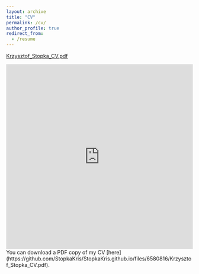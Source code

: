 ```yaml
---
layout: archive
title: "CV"
permalink: /cv/
author_profile: true
redirect_from:
  - /resume
---
```


[Krzysztof_Stopka_CV.pdf](https://github.com/StopkaKris/StopkaKris.github.io/files/6580816/Krzysztof_Stopka_CV.pdf)


<iframe src="https://github.com/StopkaKris/StopkaKris.github.io/files/6580816/Krzysztof_Stopka_CV.pdf" width="100%" height="500" frameborder="no" border="0" marginwidth="0" marginheight="0"></iframe>
You can download a PDF copy of my CV [here](https://github.com/StopkaKris/StopkaKris.github.io/files/6580816/Krzysztof_Stopka_CV.pdf).
